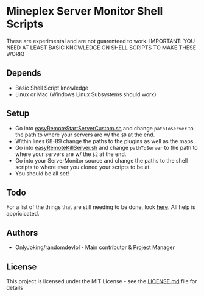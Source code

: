 # Mineplex Server Monitor Shell Scripts
These are experimental and are not guarenteed to work.
IMPORTANT: YOU NEED AT LEAST BASIC KNOWLEDGE ON SHELL SCRIPTS TO MAKE THESE WORK!

## Depends
* Basic Shell Script knowledge
* Linux or Mac (Windows Linux Subsystems should work)

## Setup
* Go into [easyRemoteStartServerCustom.sh](easyRemoteStartServerCustom.sh) and change ```pathToServer``` to the path to where your servers are w/ the ```$9``` at the end.
* Within lines 68-89 change the paths to the plugins as well as the maps.
* Go into [easyRemoteKillServer.sh](easyRemoteKillServer.sh) and change ```pathToServer``` to the path to where your servers are w/ the ```$2``` at the end.
* Go into your ServerMonitor source and change the paths to the shell scripts to where ever you cloned your scripts to be at.
* You should be all set!

## Todo
For a list of the things that are still needing to be done, look [here](TODO.md). All help is appricicated.

## Authors
* OnlyJoking/randomdevlol - Main contributor & Project Manager

## License
This project is licensed under the MIT License - see the [LICENSE.md](LICENSE.md) file for details